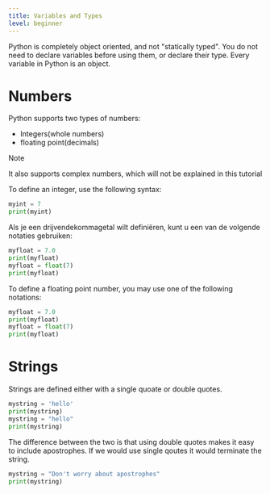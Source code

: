 ```yaml
---
title: Variables and Types
level: beginner
---
```


Python is completely object oriented, and not "statically typed". 
You do not need to declare variables before using them, or declare their type. Every variable in Python is an object.

# Numbers

Python supports two types of numbers:

- Integers(whole numbers)
- floating point(decimals)

>[!NOTE]
>It also supports complex numbers, which will not be explained in this tutorial
>

To define an integer, use the following syntax:
````python
myint = 7
print(myint)
````
Als je een drijvendekommagetal wilt definiëren, kunt u een van de volgende notaties gebruiken:

````python
myfloat = 7.0
print(myfloat)
myfloat = float(7)
print(myfloat)
````
To define a floating point number, you may use one of the following notations:

````python
myfloat = 7.0
print(myfloat)
myfloat = float(7)
print(myfloat)
````
# Strings

Strings are defined either with a single quoate or double quotes.

````python
mystring = 'hello'
print(mystring)
mystring = "hello"
print(mystring)
````
The difference between the two is that using double quotes makes it easy to include apostrophes. 
If we would use single qoutes it would terminate the string.

````python
mystring = "Don't worry about apostrophes"
print(mystring)
````


